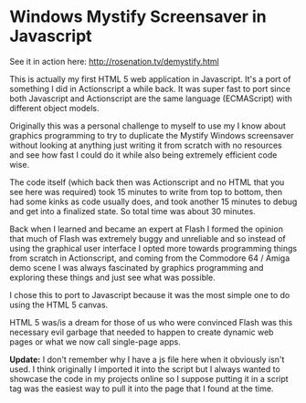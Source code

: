 # Windows Mystify Screensaver in Javascript

See it in action here: http://rosenation.tv/demystify.html

This is actually my first HTML 5 web application in Javascript. It's a port of something I did in Actionscript a while back. It was super fast to port since both Javascript and Actionscript are the same language (ECMAScript) with different object models.

Originally this was a personal challenge to myself to use my I know about graphics programming to try to duplicate the Mystify Windows screensaver without looking at anything just writing it from scratch with no resources and see how fast I could do it while also being extremely efficient code wise.

The code itself (which back then was Actionscript and no HTML that you see here was required) took 15 minutes to write from top to bottom, then had some kinks as code usually does, and took another 15 minutes to debug and get into a finalized state. So total time was about 30 minutes.

Back when I learned and became an expert at Flash I formed the opinion that much of Flash was extremely buggy and unreliable and so instead of using the graphical user interface I opted more towards programming things from scratch in Actionscript, and coming from the Commodore 64 / Amiga demo scene I was always fascinated by graphics programming and exploring these things and just see what was possible.

I chose this to port to Javascript because it was the most simple one to do using the HTML 5 canvas.

HTML 5 was/is a dream for those of us who were convinced Flash was this necessary evil garbage that needed to happen to create dynamic web pages or what we now call single-page apps.

**Update:** I don't remember why I have a js file here when it obviously isn't used. I think originally I imported it into the script but I always wanted to showcase the code in my projects online so I suppose putting it in a script tag was the easiest way to pull it into the page that I found at the time.
